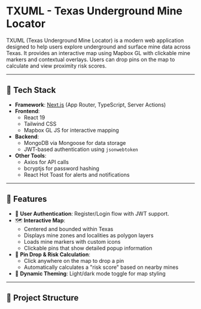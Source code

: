# TXUML - Texas Underground Mine Locator

TXUML (Texas Underground Mine Locator) is a modern web application designed to help users explore underground and surface mine data across Texas. It provides an interactive map using Mapbox GL with clickable mine markers and contextual overlays. Users can drop pins on the map to calculate and view proximity risk scores.

---

## 🔧 Tech Stack

- **Framework**: [Next.js](https://nextjs.org/) (App Router, TypeScript, Server Actions)
- **Frontend**:
  - React 19
  - Tailwind CSS
  - Mapbox GL JS for interactive mapping
- **Backend**:
  - MongoDB via Mongoose for data storage
  - JWT-based authentication using `jsonwebtoken`
- **Other Tools**:
  - Axios for API calls
  - bcryptjs for password hashing
  - React Hot Toast for alerts and notifications

---

## 🚀 Features

- 🔐 **User Authentication**: Register/Login flow with JWT support.
- 🗺️ **Interactive Map**: 
  - Centered and bounded within Texas
  - Displays mine zones and localities as polygon layers
  - Loads mine markers with custom icons
  - Clickable pins that show detailed popup information
- 📍 **Pin Drop & Risk Calculation**:
  - Click anywhere on the map to drop a pin
  - Automatically calculates a "risk score" based on nearby mines
- 🌙 **Dynamic Theming**: Light/dark mode toggle for map styling

---

## 📁 Project Structure

